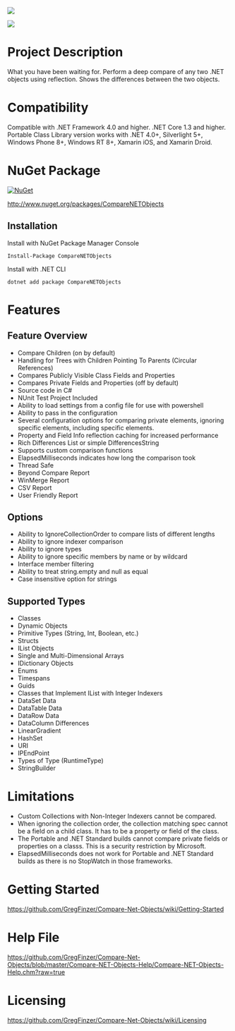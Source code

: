 [<img src="https://github.com/GregFinzer/comparenetobjects/blob/master/logo.png">](http://www.kellermansoftware.com)

[<img src="https://github.com/GregFinzer/comparenetobjects/blob/master/PoweredByNDepend.png">](http://www.ndepend.com)

# Project Description
What you have been waiting for. Perform a deep compare of any two .NET objects using reflection. Shows the differences between the two objects.

# Compatibility
Compatible with .NET Framework 4.0 and higher.  .NET Core 1.3 and higher. Portable Class Library version works with .NET 4.0+, Silverlight 5+, Windows Phone 8+, Windows RT 8+, Xamarin iOS, and Xamarin Droid.  

# NuGet Package
[![NuGet](http://img.shields.io/nuget/v/CompareNETObjects.svg)](https://www.nuget.org/packages/CompareNETObjects/)

http://www.nuget.org/packages/CompareNETObjects

## Installation

Install with NuGet Package Manager Console
```
Install-Package CompareNETObjects
```

Install with .NET CLI
```
dotnet add package CompareNETObjects
```

# Features

## Feature Overview
* Compare Children (on by default)
* Handling for Trees with Children Pointing To Parents (Circular References)
* Compares Publicly Visible Class Fields and Properties
* Compares Private Fields and Properties (off by default)
* Source code in C#
* NUnit Test Project Included
* Ability to load settings from a config file for use with powershell
* Ability to pass in the configuration
* Several configuration options for comparing private elements, ignoring specific elements, including specific elements.
* Property and Field Info reflection caching for increased performance
* Rich Differences List or simple DifferencesString
* Supports custom comparison functions
* ElapsedMilliseconds indicates how long the comparison took
* Thread Safe
* Beyond Compare Report
* WinMerge Report
* CSV Report
* User Friendly Report 

## Options
* Ability to IgnoreCollectionOrder to compare lists of different lengths
* Ability to ignore indexer comparison
* Ability to ignore types
* Ability to ignore specific members by name or by wildcard
* Interface member filtering
* Ability to treat string.empty and null as equal
* Case insensitive option for strings

## Supported Types
* Classes
* Dynamic Objects
* Primitive Types (String, Int, Boolean, etc.)
* Structs
* IList Objects
* Single and Multi-Dimensional Arrays
* IDictionary Objects
* Enums
* Timespans
* Guids
* Classes that Implement IList with Integer Indexers
* DataSet Data
* DataTable Data
* DataRow Data
* DataColumn Differences
* LinearGradient
* HashSet
* URI
* IPEndPoint
* Types of Type (RuntimeType)
* StringBuilder

# Limitations
* Custom Collections with Non-Integer Indexers cannot be compared.
* When ignoring the collection order, the collection matching spec cannot be a field on a child class.  It has to be a property or field of the class.
* The Portable and .NET Standard builds cannot compare private fields or properties on a classs.  This is a security restriction by Microsoft.
* ElapsedMilliseconds does not work for Portable and .NET Standard builds as there is no StopWatch in those frameworks.


# Getting Started
https://github.com/GregFinzer/Compare-Net-Objects/wiki/Getting-Started

# Help File
https://github.com/GregFinzer/Compare-Net-Objects/blob/master/Compare-NET-Objects-Help/Compare-NET-Objects-Help.chm?raw=true

# Licensing
https://github.com/GregFinzer/Compare-Net-Objects/wiki/Licensing
